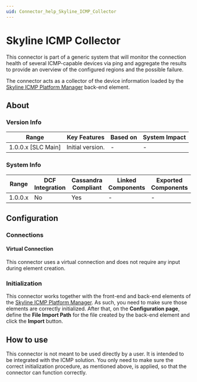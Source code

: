 ```yaml
---
uid: Connector_help_Skyline_ICMP_Collector
---
```


# Skyline ICMP Collector

This connector is part of a generic system that will monitor the connection health of several ICMP-capable devices via ping and aggregate the results to provide an overview of the configured regions and the possible failure.

The connector acts as a collector of the device information loaded by the [Skyline ICMP Platform Manager](xref:Connector_help_Skyline_ICMP_Platform_Manager) back-end element.

## About

### Version Info

| Range                | Key Features     | Based on     | System Impact     |
|----------------------|------------------|--------------|-------------------|
| 1.0.0.x [SLC Main]   | Initial version. | -            | -                 |

### System Info

| Range     | DCF Integration     | Cassandra Compliant     | Linked Components     | Exported Components     |
|-----------|---------------------|-------------------------|-----------------------|-------------------------|
| 1.0.0.x   | No                  | Yes                     | -                     | -                       |

## Configuration

### Connections

#### Virtual Connection

This connector uses a virtual connection and does not require any input during element creation.

### Initialization

This connector works together with the front-end and back-end elements of the [Skyline ICMP Platform Manager](xref:Connector_help_Skyline_ICMP_Platform_Manager). As such, you need to make sure those elements are correctly initialized.
After that, on the **Configuration page**, define the **File Import Path** for the file created by the back-end element and click the **Import** button.

## How to use

This connector is not meant to be used directly by a user. It is intended to be integrated with the ICMP solution. You only need to make sure the correct initialization procedure, as mentioned above, is applied, so that the connector can function correctly.
